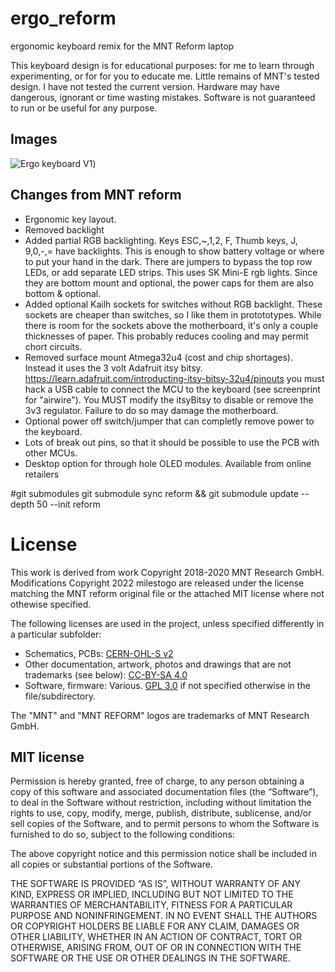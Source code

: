 # ergo_reform
ergonomic keyboard remix for the  MNT Reform laptop

This keyboard design is for educational purposes: for me to learn through experimenting, or for for you to educate me. Little remains of MNT's tested design. I have not tested the current version.  Hardware may have dangerous, ignorant or time wasting mistakes. Software is not guaranteed to run or be useful for any purpose. 

## Images
![Ergo keyboard V1](https://raw.githubusercontent.com/milestogo/ergo_reform/MNT-ergo-small.jpg))

## Changes from MNT reform

* Ergonomic key layout.
* Removed backlight
* Added partial RGB backlighting. Keys ESC,~,1,2, F, Thumb keys, J, 9,0,-,= have backlights. This is enough to show battery voltage or where to put your hand in the dark. There are jumpers to bypass the top row LEDs, or add separate LED strips. This uses SK Mini-E rgb lights. Since they are bottom mount and optional, the power caps for them are also bottom & optional.
* Added optional Kailh sockets for switches without RGB backlight. These sockets are cheaper than switches, so I like them in protototypes. While there is room for the sockets above the motherboard, it's only a couple thicknesses of paper. This probably reduces cooling and may permit chort circuits. 
* Removed surface mount Atmega32u4 (cost and chip shortages). Instead it uses the 3 volt Adafruit itsy bitsy. https://learn.adafruit.com/introducting-itsy-bitsy-32u4/pinouts you must hack a USB cable to connect the MCU to the keyboard (see screenprint for "airwire"). You MUST modify the itsyBitsy to disable or remove the 3v3 regulator. Failure to do so may damage the motherboard. 
* Optional power off switch/jumper that can completly remove power to the keyboard.
* Lots of break out pins, so that it should be possible to use the PCB with other MCUs.
* Desktop option for through hole OLED modules. Available from online retailers

#git submodules
git submodule sync reform && git submodule update --depth 50 --init reform


# License
This work is derived from work Copyright 2018-2020 MNT Research GmbH.
Modifications Copyright 2022 milestogo are released under the license matching the MNT reform original file or the attached MIT license where not othewise specified.  

The following licenses are used in the project, unless specified differently in a particular subfolder:

- Schematics, PCBs: [CERN-OHL-S v2](https://www.ohwr.org/project/cernohl/wikis/uploads/002d0b7d5066e6b3829168730237bddb/cern_ohl_s_v2.txt)
- Other documentation, artwork, photos and drawings that are not trademarks (see below): [CC-BY-SA 4.0](https://creativecommons.org/licenses/by-sa/4.0/legalcode)
- Software, firmware: Various. [GPL 3.0](https://www.gnu.org/licenses/gpl-3.0.en.html) if not specified otherwise in the file/subdirectory.

The "MNT" and "MNT REFORM" logos are trademarks of MNT Research GmbH. 


## MIT license
Permission is hereby granted, free of charge, to any person obtaining a copy of this software and associated documentation files (the “Software”), to deal in the Software without restriction, including without limitation the rights to use, copy, modify, merge, publish, distribute, sublicense, and/or sell copies of the Software, and to permit persons to whom the Software is furnished to do so, subject to the following conditions:

The above copyright notice and this permission notice shall be included in all copies or substantial portions of the Software.

THE SOFTWARE IS PROVIDED “AS IS”, WITHOUT WARRANTY OF ANY KIND, EXPRESS OR IMPLIED, INCLUDING BUT NOT LIMITED TO THE WARRANTIES OF MERCHANTABILITY, FITNESS FOR A PARTICULAR PURPOSE AND NONINFRINGEMENT. IN NO EVENT SHALL THE AUTHORS OR COPYRIGHT HOLDERS BE LIABLE FOR ANY CLAIM, DAMAGES OR OTHER LIABILITY, WHETHER IN AN ACTION OF CONTRACT, TORT OR OTHERWISE, ARISING FROM, OUT OF OR IN CONNECTION WITH THE SOFTWARE OR THE USE OR OTHER DEALINGS IN THE SOFTWARE.


